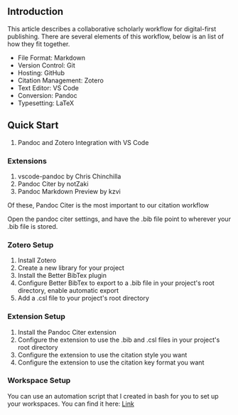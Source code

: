 ## Introduction

This article describes a collaborative scholarly workflow for digital-first publishing. There are several elements of this workflow, below is an list of how they fit together.

- File Format: Markdown
- Version Control: Git
- Hosting: GitHub
- Citation Management: Zotero
- Text Editor: VS Code
- Conversion: Pandoc
- Typesetting: LaTeX

## Quick Start

1. Pandoc and Zotero Integration with VS Code

### Extensions

1. vscode-pandoc by Chris Chinchilla
2. Pandoc Citer by notZaki
3. Pandoc Markdown Preview by kzvi

Of these, Pandoc Citer is the most important to our citation workflow

Open the pandoc citer settings, and have the .bib file point to wherever your .bib file is stored.

### Zotero Setup

1. Install Zotero
2. Create a new library for your project
3. Install the Better BibTex plugin
4. Configure Better BibTex to export to a .bib file in your project's root directory, enable automatic export
5. Add a .csl file to your project's root directory

### Extension Setup

1. Install the Pandoc Citer extension
2. Configure the extension to use the .bib and .csl files in your project's root directory
3. Configure the extension to use the citation style you want
4. Configure the extension to use the citation key format you want

### Workspace Setup

You can use an automation script that I created in bash for you to set up your workspaces. You can find it here: [Link](https://github.com/aerithnetzer/auto-scholar)
